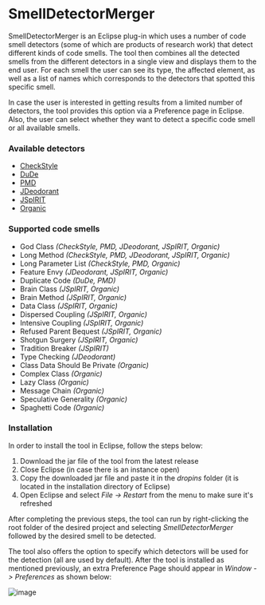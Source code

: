 # SmellDetectorMerger

SmellDetectorMerger is an Eclipse plug-in which uses a number of code smell detectors (some of which are products of research work) that detect different kinds of code smells. The tool then combines all the detected smells from the different detectors in a single view and displays them to the end user. For each smell the user can see its type, the affected element, as well as a list of names which corresponds to the detectors that spotted this specific smell.

In case the user is interested in getting results from a limited number of detectors, the tool provides this option via a Preference page in Eclipse. Also, the user can select whether they want to detect a specific code smell or all available smells.

### Available detectors
* [CheckStyle](https://github.com/checkstyle/checkstyle)
* [DuDe](https://wettel.github.io/dude.html)
* [PMD](https://github.com/pmd/pmd)
* [JDeodorant](https://github.com/tsantalis/JDeodorant)
* [JSpIRIT](https://github.com/hcvazquez/JSpIRIT)
* [Organic](https://github.com/opus-research/organic)

### Supported code smells
* God Class _(CheckStyle, PMD, JDeodorant, JSpIRIT, Organic)_
* Long Method _(CheckStyle, PMD, JDeodorant, JSpIRIT, Organic)_
* Long Parameter List _(CheckStyle, PMD, Organic)_
* Feature Envy _(JDeodorant, JSpIRIT, Organic)_
* Duplicate Code _(DuDe, PMD)_
* Brain Class _(JSpIRIT, Organic)_
* Brain Method _(JSpIRIT, Organic)_
* Data Class _(JSpIRIT, Organic)_
* Dispersed Coupling _(JSpIRIT, Organic)_
* Intensive Coupling _(JSpIRIT, Organic)_
* Refused Parent Bequest _(JSpIRIT, Organic)_
* Shotgun Surgery _(JSpIRIT, Organic)_
* Tradition Breaker _(JSpIRIT)_
* Type Checking _(JDeodorant)_
* Class Data Should Be Private _(Organic)_
* Complex Class _(Organic)_
* Lazy Class _(Organic)_
* Message Chain _(Organic)_
* Speculative Generality _(Organic)_
* Spaghetti Code _(Organic)_

### Installation
In order to install the tool in Eclipse, follow the steps below:
1. Download the jar file of the tool from the latest release
2. Close Eclipse (in case there is an instance open)
3. Copy the downloaded jar file and paste it in the _dropins_ folder (it is located in the installation directory of Eclipse)
4. Open Eclipse and select _File -> Restart_ from the menu to make sure it's refreshed

After completing the previous steps, the tool can run by right-clicking the root folder of the desired project and selecting _SmellDetectorMerger_ followed by the desired smell to be detected.

The tool also offers the option to specify which detectors will be used for the detection (all are used by default). After the tool is installed as mentioned previously, an extra Preference Page should appear in _Window -> Preferences_ as shown below:

![image](https://user-images.githubusercontent.com/22786832/140609616-fbca5c35-730c-45b2-87db-cc992ab32a8f.png)
